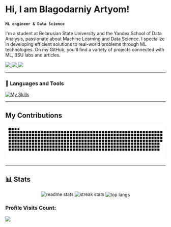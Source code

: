 # Hi, I am Blagodarniy Artyom!

**`ML engineer & Data Science`**

I'm a student at Belarusian State University and the Yandex School of Data Analysis, passionate about Machine Learning and Data Science. I specialize in developing efficient solutions to real-world problems through ML technologies. On my GitHub, you'll find a variety of projects connected with ML, BSU labs and articles.

<div> 
  <a href="artyomblagodarniywork@gmail.com">
    <img src="https://img.shields.io/badge/Gmail-333333?style=for-the-badge&logo=gmail&logoColor=red" />
  </a>
  <a href="https://linkedin.com/in/artyom-blagodarniy" target="_blank">
    <img src="https://img.shields.io/badge/LinkedIn-0077B5?style=for-the-badge&logo=linkedin&logoColor=white" target="_blank" />
  </a>
  <a href="https://t.me/Temablag" target="_blank">
    <img src="https://img.shields.io/badge/Telegram-2CA5E0?style=for-the-badge&logo=telegram&logoColor=white" target="_blank" />
  </a>
</div>

---

### 🧰 Languages and Tools

[![My Skills](https://skillicons.dev/icons?i=py,pytorch,tensorflow,postgres,cpp,docker,anaconda,cpp,java,html,css,django,git,github,latex)](https://skillicons.dev)

---

## My Contributions

![snake gif](https://github.com/Temablag/Temablag/blob/output/github-snake-dark.svg)

---

## 📊 Stats

<div align=center>
  <img width=390 src="https://github-readme-stats.vercel.app/api?username=Temablag&show_icons=true&theme=react&rank_icon=github&border_radius=10" alt="readme stats"/>
  <img width=390 src="https://github-readme-streak-stats-salesp07.vercel.app/?user=temablag&count_private=true&theme=react&border_radius=10" alt="streak stats"/>
  <img width=325 align="center" src="https://github-readme-stats.vercel.app/api/top-langs/?username=Temablag&hide=HTML&langs_count=8&layout=compact&theme=react&border_radius=10&size_weight=0.5&count_weight=0.5&exclude_repo=github-readme-stats" alt="top langs"/>
</div>


<h3>Profile Visits Count:</h3>
<div>
  <img src="https://profile-counter.glitch.me/Temablag/count.svg">
</div>
